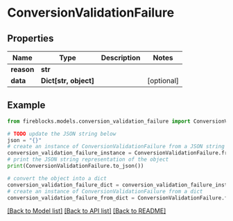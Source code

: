 # ConversionValidationFailure


## Properties

Name | Type | Description | Notes
------------ | ------------- | ------------- | -------------
**reason** | **str** |  | 
**data** | **Dict[str, object]** |  | [optional] 

## Example

```python
from fireblocks.models.conversion_validation_failure import ConversionValidationFailure

# TODO update the JSON string below
json = "{}"
# create an instance of ConversionValidationFailure from a JSON string
conversion_validation_failure_instance = ConversionValidationFailure.from_json(json)
# print the JSON string representation of the object
print(ConversionValidationFailure.to_json())

# convert the object into a dict
conversion_validation_failure_dict = conversion_validation_failure_instance.to_dict()
# create an instance of ConversionValidationFailure from a dict
conversion_validation_failure_from_dict = ConversionValidationFailure.from_dict(conversion_validation_failure_dict)
```
[[Back to Model list]](../README.md#documentation-for-models) [[Back to API list]](../README.md#documentation-for-api-endpoints) [[Back to README]](../README.md)


